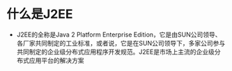 # 什么是J2EE
- J2EE的全称是Java 2 Platform Enterprise Edition，它是由SUN公司领导、各厂家共同制定的工业标准，或者说，它是在SUN公司领导下，多家公司参与共同制定的企业级分布式应用程序开发规范。J2EE是市场上主流的企业级分布式应用平台的解决方案